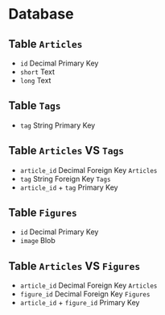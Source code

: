 # Database

## Table `Articles`
- `id` Decimal Primary Key
- `short` Text
- `long` Text

## Table `Tags`
- `tag` String Primary Key

## Table `Articles` VS `Tags`
- `article_id` Decimal Foreign Key `Articles`
- `tag` String Foreign Key `Tags`
- `article_id` + `tag` Primary Key

## Table `Figures`
- `id` Decimal Primary Key
- `image` Blob

## Table `Articles` VS `Figures`
- `article_id` Decimal Foreign Key `Articles`
- `figure_id` Decimal Foreign Key `Figures`
- `article_id` + `figure_id` Primary Key
